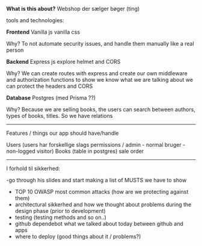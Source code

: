 **What is this about?**
Webshop der sælger bøger (ting)

tools and technologies:

**Frontend**
Vanilla js
vanilla css

Why? To not automate security issues, and handle them manually like a real person

**Backend**
Express  js
explore helmet and CORS

Why?
We can create routes with express and create our own middleware and authorization functions to show we know what we are talking about 
we can protect the headers and CORS

**Database**
Postgres (med Prisma ??)

Why?
Because we are selling books, the users can search between authors, types of books, titles. So we have relations

----

Features / things our app should have/handle

Users (users har forskellige slags permissions / admin - normal bruger - non-logged visitor)
Books (table in postgres)
sale order

----

I forhold til sikkerhed:

-go through his slides and start making a list of MUSTS  we have to show 
- TOP 10 OWASP most common attacks (how are we protecting against them)
- architectural sikkerhed and how we thought about problems during the design phase (prior to development)
- testing (testing methods and so on..)
- github dependebot what we talked about today between github and apps
- where to deploy (good things about it / problems?)
